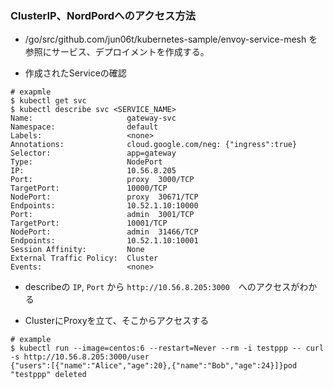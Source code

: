  ### ClusterIP、NordPordへのアクセス方法
 
 - /go/src/github.com/jun06t/kubernetes-sample/envoy-service-mesh を参照にサービス、デプロイメントを作成する。
 
 - 作成されたServiceの確認
 
```shell script
# exapmle
$ kubectl get svc
$ kubectl describe svc <SERVICE_NAME>
Name:                     gateway-svc
Namespace:                default
Labels:                   <none>
Annotations:              cloud.google.com/neg: {"ingress":true}
Selector:                 app=gateway
Type:                     NodePort
IP:                       10.56.8.205
Port:                     proxy  3000/TCP
TargetPort:               10000/TCP
NodePort:                 proxy  30671/TCP
Endpoints:                10.52.1.10:10000
Port:                     admin  3001/TCP
TargetPort:               10001/TCP
NodePort:                 admin  31466/TCP
Endpoints:                10.52.1.10:10001
Session Affinity:         None
External Traffic Policy:  Cluster
Events:                   <none>
```

- describeの `IP`, `Port` から `http://10.56.8.205:3000`　へのアクセスがわかる
 
- ClusterにProxyを立て、そこからアクセスする

```shell script
# example
$ kubectl run --image=centos:6 --restart=Never --rm -i testppp -- curl -s http://10.56.8.205:3000/user
{"users":[{"name":"Alice","age":20},{"name":"Bob","age":24}]}pod "testppp" deleted
```
